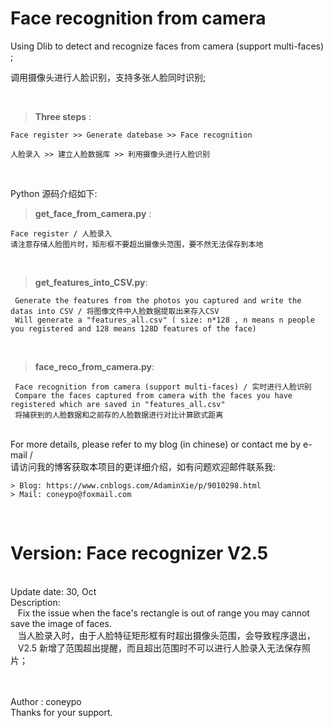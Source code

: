 # Face recognition from camera

Using Dlib to detect and recognize faces from camera (support multi-faces) ;

调用摄像头进行人脸识别，支持多张人脸同时识别;

<br>

>**Three steps** :
	
	Face register >> Generate datebase >> Face recognition

  	人脸录入 >> 建立人脸数据库 >> 利用摄像头进行人脸识别

<br>

Python 源码介绍如下:

>**get\_face\_from\_camera.py** : 
	
	Face register / 人脸录入
	请注意存储人脸图片时，矩形框不要超出摄像头范围，要不然无法保存到本地
<br>

>**get\_features\_into\_CSV.py**: 
	
	 Generate the features from the photos you captured and write the datas into CSV / 将图像文件中人脸数据提取出来存入CSV
 	 Will generate a "features_all.csv" ( size: n*128 , n means n people you registered and 128 means 128D features of the face)
<br>

>**face\_reco\_from\_camera.py**: 
	
	 Face recognition from camera (support multi-faces) / 实时进行人脸识别
  	 Compare the faces captured from camera with the faces you have registered which are saved in "features_all.csv"
  	 将捕获到的人脸数据和之前存的人脸数据进行对比计算欧式距离
<br>
For more details, please refer to my blog (in chinese) or contact me by e-mail /<br>
请访问我的博客获取本项目的更详细介绍，如有问题欢迎邮件联系我:
	
	> Blog: https://www.cnblogs.com/AdaminXie/p/9010298.html  
	> Mail: coneypo@foxmail.com

<br>

# Version: 	Face recognizer V2.5
<br>
Update date: 	30, Oct<br>
Description: 	<br>
&nbsp;&nbsp; Fix the issue when the face's rectangle is out of range you may cannot save the image of faces. <br>
&nbsp;&nbsp;		当人脸录入时，由于人脸特征矩形框有时超出摄像头范围，会导致程序退出，
		<br>
&nbsp;&nbsp;		V2.5 新增了范围超出提醒，而且超出范围时不可以进行人脸录入无法保存照片；
		<br>


<br><br>
Author : coneypo<br>
Thanks for your support.
